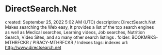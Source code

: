 # DirectSearch.Net

created: September 25, 2022 5:02 AM (UTC)
description: DirectSearch.Net Makes searching the Web easy, It provides a list of the top search engines as well as Medical searches, Learning videos, Job searches, Nutrition Search, Video Sites, and so many other search listings .
folder: BOOKMRKS-MTHRFCKR / PIRACY-MTHRFCKR / Indexes
tags: indexes
url: http://www.directsearch.net